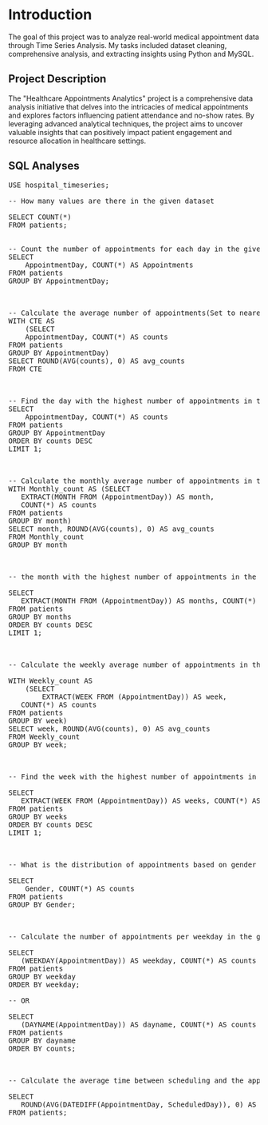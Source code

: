 # Introduction
The goal of this project was to analyze real-world medical appointment data through Time Series Analysis. My tasks included dataset cleaning, comprehensive analysis, and extracting insights using Python and MySQL.

## Project Description
The "Healthcare Appointments Analytics" project is a comprehensive data analysis initiative that delves into the intricacies of medical appointments and explores factors influencing patient attendance and no-show rates. By leveraging advanced analytical techniques, the project aims to uncover valuable insights that can positively impact patient engagement and resource allocation in healthcare settings.



## SQL Analyses

<pre>
USE hospital_timeseries;

-- How many values are there in the given dataset

SELECT COUNT(*)
FROM patients;


-- Count the number of appointments for each day in the given dataset:
SELECT 
    AppointmentDay, COUNT(*) AS Appointments
FROM patients
GROUP BY AppointmentDay; 

    

-- Calculate the average number of appointments(Set to nearest whole number) per day in the given dataset.
WITH CTE AS
    (SELECT 
    AppointmentDay, COUNT(*) AS counts
FROM patients
GROUP BY AppointmentDay)
SELECT ROUND(AVG(counts), 0) AS avg_counts
FROM CTE


    
-- Find the day with the highest number of appointments in the given dataset.
SELECT 
    AppointmentDay, COUNT(*) AS counts
FROM patients
GROUP BY AppointmentDay
ORDER BY counts DESC
LIMIT 1; 


    
-- Calculate the monthly average number of appointments in the given dataset.
WITH Monthly_count AS (SELECT 
   EXTRACT(MONTH FROM (AppointmentDay)) AS month,
   COUNT(*) AS counts
FROM patients
GROUP BY month)
SELECT month, ROUND(AVG(counts), 0) AS avg_counts
FROM Monthly_count
GROUP BY month



-- the month with the highest number of appointments in the given dataset.
    
SELECT 
   EXTRACT(MONTH FROM (AppointmentDay)) AS months, COUNT(*) AS counts
FROM patients
GROUP BY months
ORDER BY counts DESC
LIMIT 1;


    
-- Calculate the weekly average number of appointments in the given dataset.
    
WITH Weekly_count AS
    (SELECT 
        EXTRACT(WEEK FROM (AppointmentDay)) AS week,
   COUNT(*) AS counts
FROM patients
GROUP BY week)
SELECT week, ROUND(AVG(counts), 0) AS avg_counts
FROM Weekly_count
GROUP BY week;


    
-- Find the week with the highest number of appointments in the given dataset.
    
SELECT 
   EXTRACT(WEEK FROM (AppointmentDay)) AS weeks, COUNT(*) AS counts
FROM patients
GROUP BY weeks
ORDER BY counts DESC
LIMIT 1;

    

-- What is the distribution of appointments based on gender in the dataset?
    
SELECT 
    Gender, COUNT(*) AS counts
FROM patients
GROUP BY Gender;


    
-- Calculate the number of appointments per weekday in the given dataset.
    
SELECT 
   (WEEKDAY(AppointmentDay)) AS weekday, COUNT(*) AS counts
FROM patients
GROUP BY weekday
ORDER BY weekday;

-- OR
    
SELECT 
   (DAYNAME(AppointmentDay)) AS dayname, COUNT(*) AS counts
FROM patients
GROUP BY dayname
ORDER BY counts;


    
-- Calculate the average time between scheduling and the appointment day in the given dataset.
    
SELECT 
   ROUND(AVG(DATEDIFF(AppointmentDay, ScheduledDay)), 0) AS Avg_time 
FROM patients;
